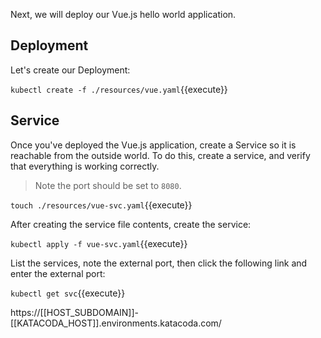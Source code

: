 Next, we will deploy our Vue.js hello world application.

## Deployment

Let's create our Deployment:

`kubectl create -f ./resources/vue.yaml`{{execute}}

## Service

Once you've deployed the Vue.js application, create a Service so it is reachable
from the outside world. To do this, create a service, and verify that everything
is working correctly.

> Note the port should be set to `8080`.

`touch ./resources/vue-svc.yaml`{{execute}}

After creating the service file contents, create the service:

`kubectl apply -f vue-svc.yaml`{{execute}}

List the services, note the external port, then click the following link and
enter the external port:

`kubectl get svc`{{execute}}

https://[[HOST_SUBDOMAIN]]-[[KATACODA_HOST]].environments.katacoda.com/
